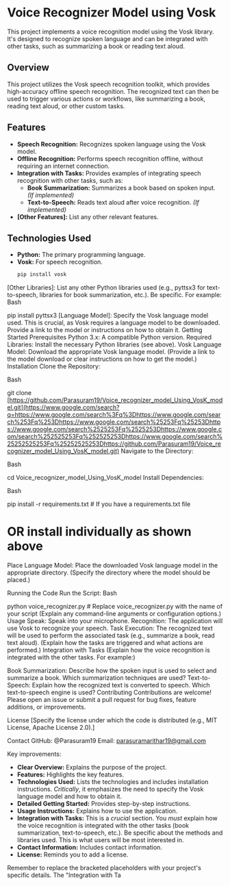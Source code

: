# Voice Recognizer Model using Vosk

This project implements a voice recognition model using the Vosk library. It's designed to recognize spoken language and can be integrated with other tasks, such as summarizing a book or reading text aloud.

## Overview

This project utilizes the Vosk speech recognition toolkit, which provides high-accuracy offline speech recognition.  The recognized text can then be used to trigger various actions or workflows, like summarizing a book, reading text aloud, or other custom tasks.

## Features

* **Speech Recognition:**  Recognizes spoken language using the Vosk model.
* **Offline Recognition:** Performs speech recognition offline, without requiring an internet connection.
* **Integration with Tasks:**  Provides examples of integrating speech recognition with other tasks, such as:
    * **Book Summarization:**  Summarizes a book based on spoken input. *(If implemented)*
    * **Text-to-Speech:** Reads text aloud after voice recognition. *(If implemented)*
* **[Other Features]:** List any other relevant features.

## Technologies Used

* **Python:** The primary programming language.
* **Vosk:**  For speech recognition.
   ```bash
   pip install vosk
[Other Libraries]: List any other Python libraries used (e.g., pyttsx3 for text-to-speech, libraries for book summarization, etc.). Be specific. For example:
Bash

pip install pyttsx3
[Language Model]: Specify the Vosk language model used. This is crucial, as Vosk requires a language model to be downloaded. Provide a link to the model or instructions on how to obtain it.
Getting Started
Prerequisites
Python 3.x: A compatible Python version.
Required Libraries: Install the necessary Python libraries (see above).
Vosk Language Model: Download the appropriate Vosk language model. (Provide a link to the model download or clear instructions on how to get the model.)
Installation
Clone the Repository:

Bash

git clone [https://github.com/Parasuram19/Voice_recognizer_model_Using_VosK_model.git](https://www.google.com/search?q=https://www.google.com/search%3Fq%3Dhttps://www.google.com/search%253Fq%253Dhttps://www.google.com/search%25253Fq%25253Dhttps://www.google.com/search%2525253Fq%2525253Dhttps://www.google.com/search%252525253Fq%252525253Dhttps://www.google.com/search%25252525253Fq%25252525253Dhttps://github.com/Parasuram19/Voice_recognizer_model_Using_VosK_model.git)
Navigate to the Directory:

Bash

cd Voice_recognizer_model_Using_VosK_model
Install Dependencies:

Bash

pip install -r requirements.txt  # If you have a requirements.txt file
# OR install individually as shown above
Place Language Model:  Place the downloaded Vosk language model in the appropriate directory. (Specify the directory where the model should be placed.)

Running the Code
Run the Script:
Bash

python voice_recognizer.py  # Replace voice_recognizer.py with the name of your script
(Explain any command-line arguments or configuration options.)
Usage
Speak: Speak into your microphone.
Recognition: The application will use Vosk to recognize your speech.
Task Execution: The recognized text will be used to perform the associated task (e.g., summarize a book, read text aloud). (Explain how the tasks are triggered and what actions are performed.)
Integration with Tasks
(Explain how the voice recognition is integrated with the other tasks. For example:)

Book Summarization: Describe how the spoken input is used to select and summarize a book. Which summarization techniques are used?
Text-to-Speech: Explain how the recognized text is converted to speech. Which text-to-speech engine is used?
Contributing
Contributions are welcome! Please open an issue or submit a pull request for bug fixes, feature additions, or improvements.

License
[Specify the license under which the code is distributed (e.g., MIT License, Apache License 2.0).]

Contact
GitHub: @Parasuram19
Email: parasuramarithar19@gmail.com


Key improvements:

* **Clear Overview:** Explains the purpose of the project.
* **Features:** Highlights the key features.
* **Technologies Used:** Lists the technologies and includes installation instructions.  *Critically*, it emphasizes the need to specify the Vosk language model and how to obtain it.
* **Detailed Getting Started:** Provides step-by-step instructions.
* **Usage Instructions:** Explains how to use the application.
* **Integration with Tasks:**  This is a *crucial* section. You *must* explain how the voice recognition is integrated with the other tasks (book summarization, text-to-speech, etc.).  Be specific about the methods and libraries used.  This is what users will be most interested in.
* **Contact Information:** Includes contact information.
* **License:** Reminds you to add a license.

Remember to replace the bracketed placeholders with your project's specific details. The "Integration with Ta
